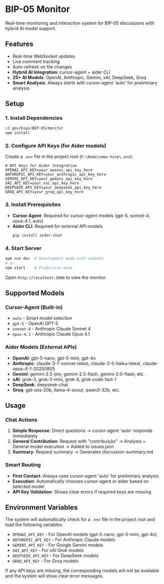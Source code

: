 # BIP-05 Monitor

Real-time monitoring and interaction system for BIP-05 discussions with hybrid AI model support.

## Features

- Real-time WebSocket updates
- Live comment tracking
- Auto-refresh on file changes
- **Hybrid AI Integration**: cursor-agent + aider CLI
- **25+ AI Models**: OpenAI, Anthropic, Gemini, xAI, DeepSeek, Groq
- **Smart Analysis**: Always starts with cursor-agent 'auto' for preliminary analysis

## Setup

### 1. Install Dependencies
```bash
cd gov/bips/BIP-05/monitor
npm install
```

### 2. Configure API Keys (for Aider models)
Create a `.env` file in the project root (`F:\Node\cmmv-hive\.env`):

```env
# API Keys for Aider Integration
OPENAI_API_KEY=your_openai_api_key_here
ANTHROPIC_API_KEY=your_anthropic_api_key_here
GEMINI_API_KEY=your_gemini_api_key_here
XAI_API_KEY=your_xai_api_key_here
DEEPSEEK_API_KEY=your_deepseek_api_key_here
GROQ_API_KEY=your_groq_api_key_here
```

### 3. Install Prerequisites
- **Cursor Agent**: Required for cursor-agent models (gpt-5, sonnet-4, opus-4.1, auto)
- **Aider CLI**: Required for external API models
  ```bash
  pip install aider-chat
  ```

### 4. Start Server
```bash
npm run dev  # Development mode with nodemon
# or
npm start    # Production mode
```

Open `http://localhost:3000` to view the monitor.

## Supported Models

### Cursor-Agent (Built-in)
- `auto` - Smart model selection
- `gpt-5` - OpenAI GPT-5
- `sonnet-4` - Anthropic Claude Sonnet 4
- `opus-4.1` - Anthropic Claude Opus 4.1

### Aider Models (External APIs)
- **OpenAI**: gpt-5-nano, gpt-5-mini, gpt-4o
- **Anthropic**: claude-3-7-sonnet-latest, claude-3-5-haiku-latest, claude-opus-4-1-20250805
- **Gemini**: gemini-2.5-pro, gemini-2.5-flash, gemini-2.0-flash, etc.
- **xAI**: grok-3, grok-3-mini, grok-4, grok-code-fast-1
- **DeepSeek**: deepseek-chat
- **Groq**: gpt-oss-20b, llama-4-scout, qwen3-32b, etc.

## Usage

### Chat Actions
1. **Simple Response**: Direct questions → cursor-agent 'auto' responds immediately
2. **General Contribution**: Request with "contribuição" → Analysis + General model execution → Added to issues.json
3. **Summary**: Request summary → Generates discussion-summary.md

### Smart Routing
- **First Contact**: Always uses cursor-agent 'auto' for preliminary analysis
- **Execution**: Automatically chooses cursor-agent or aider based on selected model
- **API Key Validation**: Shows clear errors if required keys are missing

## Environment Variables

The system will automatically check for a `.env` file in the project root and load the following variables:

- `OPENAI_API_KEY` - For OpenAI models (gpt-5-nano, gpt-5-mini, gpt-4o)
- `ANTHROPIC_API_KEY` - For Anthropic Claude models
- `GEMINI_API_KEY` - For Google Gemini models
- `XAI_API_KEY` - For xAI Grok models
- `DEEPSEEK_API_KEY` - For DeepSeek models
- `GROQ_API_KEY` - For Groq models

If any API keys are missing, the corresponding models will not be available and the system will show clear error messages.

